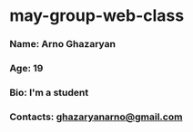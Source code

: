 # may-group-web-class

### Name: Arno Ghazaryan
### Age: 19
### Bio: I'm a student
### Contacts: ghazaryanarno@gmail.com
